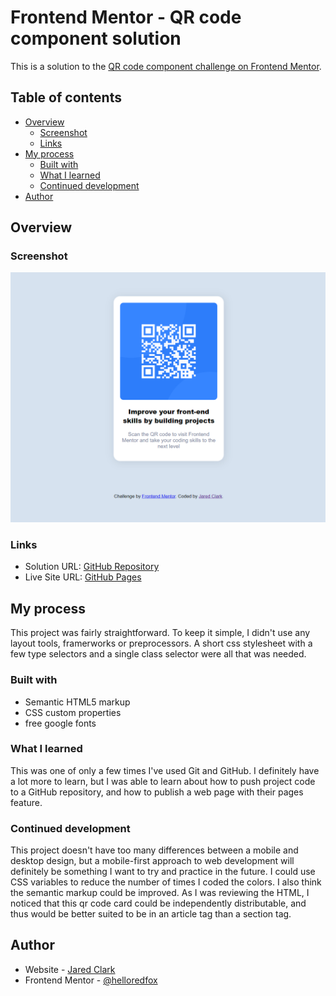 # Frontend Mentor - QR code component solution

This is a solution to the [QR code component challenge on Frontend Mentor](https://www.frontendmentor.io/challenges/qr-code-component-iux_sIO_H).
## Table of contents

- [Overview](#overview)
  - [Screenshot](#screenshot)
  - [Links](#links)
- [My process](#my-process)
  - [Built with](#built-with)
  - [What I learned](#what-i-learned)
  - [Continued development](#continued-development)
- [Author](#author)


## Overview

### Screenshot

![](./images/qr_code_project_screenshot.PNG)


### Links

- Solution URL: [GitHub Repository](https://github.com/helloredfox/qr_code_project)
- Live Site URL: [GitHub Pages](https://helloredfox.github.io/qr_code_project/)

## My process

This project was fairly straightforward. To keep it simple, I didn't use any layout tools, framerworks or preprocessors. A short css stylesheet with a few type selectors and a single class selector were all that was needed. 

### Built with

- Semantic HTML5 markup
- CSS custom properties
- free google fonts


### What I learned

This was one of only a few times I've used Git and GitHub. I definitely have a lot more to learn, but I was able to learn about how to push project code to a GitHub repository, and how to publish a web page with their pages feature. 


### Continued development

This project doesn't have too many differences between a mobile and desktop design, but a mobile-first approach to web development will definitely be something I want to try and practice in the future. I could use CSS variables to reduce the number of times I coded the colors. I also think the semantic markup could be improved. As I was reviewing the HTML, I noticed that this qr code card could be independently distributable, and thus would be better suited to be in an article tag than a section tag. 


## Author

- Website - [Jared Clark](https://codepen.io/helloredfox)
- Frontend Mentor - [@helloredfox](https://www.frontendmentor.io/profile/helloredfox)



